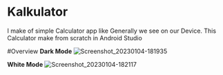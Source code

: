 # Kalkulator
I make of simple Calculator app like Generally we see on our Device. This Calculator make from scratch in Android Studio


#Overview
<b>Dark Mode</b>
![Screenshot_20230104-181935](https://user-images.githubusercontent.com/74137303/210549867-b1718d05-3edf-408a-960a-6ff360b9abf4.png)



<b>White Mode</b>
![Screenshot_20230104-182117](https://user-images.githubusercontent.com/74137303/210549873-aa76b771-a701-410c-8694-513d6095d4d4.png)
